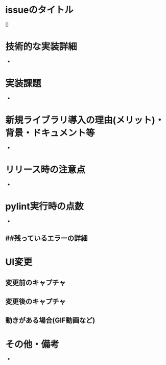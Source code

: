 # issueのタイトル
[]

# 技術的な実装詳細
- 

# 実装課題
- 

# 新規ライブラリ導入の理由(メリット)・背景・ドキュメント等
- 

# リリース時の注意点
- 

# pylint実行時の点数
-

##残っているエラーの詳細
-

# UI変更
## 変更前のキャプチャ

## 変更後のキャプチャ

## 動きがある場合(GIF動画など)

# その他・備考
-
